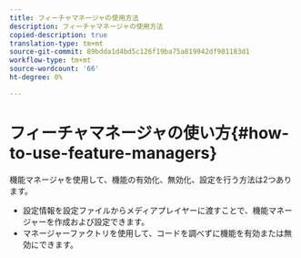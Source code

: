 ```yaml
---
title: フィーチャマネージャの使用方法
description: フィーチャマネージャの使用方法
copied-description: true
translation-type: tm+mt
source-git-commit: 89bdda1d4bd5c126f19ba75a819942df901183d1
workflow-type: tm+mt
source-wordcount: '66'
ht-degree: 0%

---
```



# フィーチャマネージャの使い方{#how-to-use-feature-managers}

機能マネージャを使用して、機能の有効化、無効化、設定を行う方法は2つあります。

* 設定情報を設定ファイルからメディアプレイヤーに渡すことで、機能マネージャーを作成および設定できます。
* マネージャーファクトリを使用して、コードを調べずに機能を有効または無効にできます。


